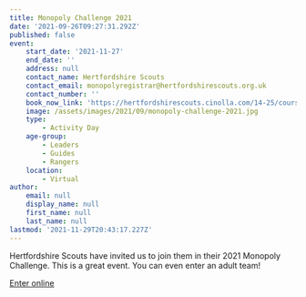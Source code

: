 ```yaml
---
title: Monopoly Challenge 2021
date: '2021-09-26T09:27:31.292Z'
published: false
event:
    start_date: '2021-11-27'
    end_date: ''
    address: null
    contact_name: Hertfordshire Scouts
    contact_email: monopolyregistrar@hertfordshirescouts.org.uk
    contact_number: ''
    book_now_link: 'https://hertfordshirescouts.cinolla.com/14-25/courses/monopoly-run?fbclid=IwAR3pKT3weppx3tLlwEk3Srsg9sJel9zdGlUUhjozRI7gIL9hy4KFne8Dxbg'
    image: /assets/images/2021/09/monopoly-challenge-2021.jpg
    type:
        - Activity Day
    age-group:
        - Leaders
        - Guides
        - Rangers
    location:
        - Virtual
author:
    email: null
    display_name: null
    first_name: null
    last_name: null
lastmod: '2021-11-29T20:43:17.227Z'
---
```

Hertfordshire Scouts have invited us to join them in their 2021 Monopoly Challenge.  This is a great event.  You can even enter an adult team!

<a href="https://hertfordshirescouts.cinolla.com/14-25/courses/monopoly-run?fbclid=IwAR3pKT3weppx3tLlwEk3Srsg9sJel9zdGlUUhjozRI7gIL9hy4KFne8Dxbg" class="btn-gg"><i class="fa fa-external-link"></i> Enter online</a>
